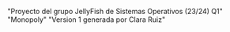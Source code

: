 "Proyecto del grupo JellyFish de Sistemas Operativos (23/24) Q1" 
"Monopoly" 
"Version 1 generada por Clara Ruiz" 
